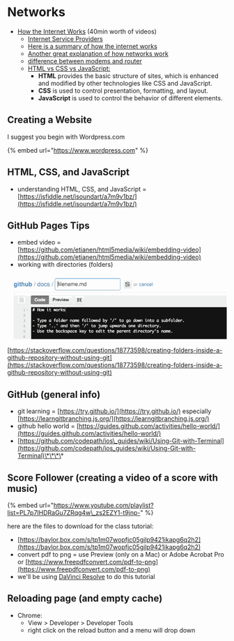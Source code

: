 # Networks

* [How the Internet Works](https://www.youtube.com/playlist?list=PLzdnOPI1iJNfMRZm5DDxco3UdsFegvuB7) \(40min worth of videos\)
  * [Internet Service Providers](https://www.speedcheck.org/#chapter2)
  * [Here is a summary of how the internet works](https://www.rexsoftware.com/blog/how-does-the-internet-work/)
  * [Another great explanation of how networks work](https://www.freecodecamp.org/news/computer-networks-and-how-to-actually-understand-them-c1401908172d/)
  * [difference between modems and router](https://www.lifewire.com/difference-between-modem-and-router-4159854)
  * [HTML vs CSS vs JavaScript:](https://blog.hubspot.com/marketing/web-design-html-css-javascript)
    * **HTML** provides the basic structure of sites, which is enhanced and modified by other technologies like CSS and JavaScript.
    * **CSS** is used to control presentation, formatting, and layout.
    * **JavaScript** is used to control the behavior of different elements.

## Creating a Website

I suggest you begin with Wordpress.com

{% embed url="https://www.wordpress.com" %}

## HTML, CSS, and JavaScript

* understanding HTML, CSS, and JavaScript = [https://jsfiddle.net/isoundart/a7m9v1bz/](https://jsfiddle.net/isoundart/a7m9v1bz/)

## GitHub Pages Tips

* embed video = [https://github.com/etianen/html5media/wiki/embedding-video](https://github.com/etianen/html5media/wiki/embedding-video)
* working with directories \(folders\)

![](../../.gitbook/assets/9ifmj.gif)

[https://stackoverflow.com/questions/18773598/creating-folders-inside-a-github-repository-without-using-git](https://stackoverflow.com/questions/18773598/creating-folders-inside-a-github-repository-without-using-git)

## GitHub \(general info\)

* git learning = [https://try.github.io/](https://try.github.io/) especially [https://learngitbranching.js.org/](https://learngitbranching.js.org/)
* github hello world = [https://guides.github.com/activities/hello-world/](https://guides.github.com/activities/hello-world/)
* [https://github.com/codepath/ios\_guides/wiki/Using-Git-with-Terminal](https://github.com/codepath/ios_guides/wiki/Using-Git-with-Terminal)\*\*\*\*

## Score Follower \(creating a video of a score with music\)

{% embed url="https://www.youtube.com/playlist?list=PL7p7IHDRaGu7ZRqg4w\_zs2EZY1-t9jnp-" %}

here are the files to download for the class tutorial:

* [https://baylor.box.com/s/tp1m07wopfjc05gilp9421ikapg6q2h2](https://baylor.box.com/s/tp1m07wopfjc05gilp9421ikapg6q2h2)
* convert pdf to png = use Preview \(only on a Mac\) or Adobe Acrobat Pro or  [https://www.freepdfconvert.com/pdf-to-png](https://www.freepdfconvert.com/pdf-to-png)
* we'll be using [DaVinci Resolve](https://www.blackmagicdesign.com/products/davinciresolve/) to do this tutorial

## Reloading page \(and empty cache\)

* Chrome:
  * View &gt; Developer &gt; Developer Tools
  * right click on the reload button and a menu will drop down

